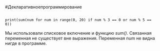 #Декларативноепрограммирование 

```jupyter

print(sum(num for num in range(0, 20) if num % 3 == 0 or num % 5 == 0))

```

Мы использовали списковое включение и функцию *sum()*.
Связанная переменная не существует вне выражения.
Переменная num не видна нигде в программе.

